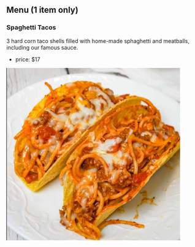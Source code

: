 ## Menu (1 item only)
### Spaghetti Tacos
3 hard corn taco shells filled with home-made sphaghetti and meatballs, including our famous sauce.
- price: $17

![image local](./assets/images/spaghettitacos.png)
